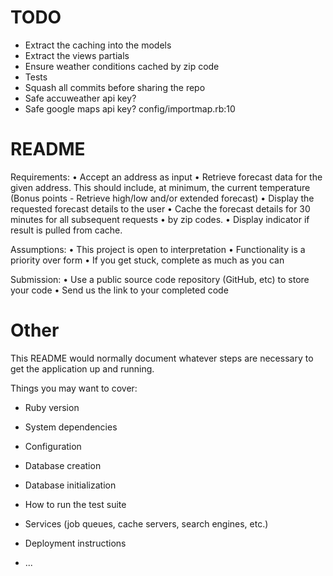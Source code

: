 # TODO
* Extract the caching into the models
* Extract the views partials
* Ensure weather conditions cached by zip code 
* Tests
* Squash all commits before sharing the repo
* Safe accuweather api key? 
* Safe google maps api key? config/importmap.rb:10

# README
Requirements:
•	Accept an address as input
•	Retrieve forecast data for the given address. This should include, at minimum, the current temperature (Bonus points - Retrieve high/low and/or extended forecast)
•	Display the requested forecast details to the user
•	Cache the forecast details for 30 minutes for all subsequent requests
    •    by zip codes.
•   Display indicator if result is pulled from cache.

Assumptions:
•	This project is open to interpretation
•	Functionality is a priority over form
•	If you get stuck, complete as much as you can

Submission:
•	Use a public source code repository (GitHub, etc) to store your code
•	Send us the link to your completed code


# Other
This README would normally document whatever steps are necessary to get the
application up and running.

Things you may want to cover:

* Ruby version

* System dependencies

* Configuration

* Database creation

* Database initialization

* How to run the test suite

* Services (job queues, cache servers, search engines, etc.)

* Deployment instructions

* ...
